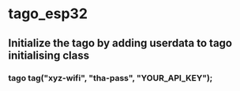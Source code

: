 # tago_esp32

##  Initialize the tago by adding userdata to tago initialising class <br/>
###  tago tag("xyz-wifi", "tha-pass", "YOUR_API_KEY");
